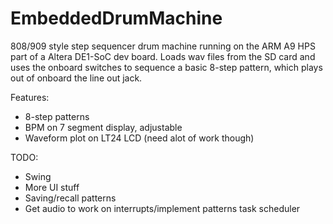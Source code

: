 # EmbeddedDrumMachine
808/909 style step sequencer drum machine running on the ARM A9 HPS part of a Altera DE1-SoC dev board. Loads wav files from the SD card and uses the 
onboard switches to sequence a basic 8-step pattern, which plays out of onboard the line out jack.

Features:

- 8-step patterns
- BPM on 7 segment display, adjustable
- Waveform plot on LT24 LCD (need alot of work though)

TODO:

- Swing
- More UI stuff
- Saving/recall patterns
- Get audio to work on interrupts/implement patterns task scheduler 
